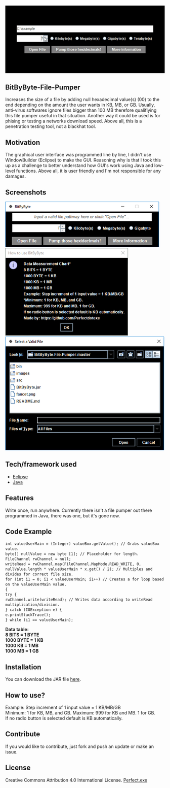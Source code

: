 <p align="center">
  <img src="images/example.gif">
</p>

## BitByByte-File-Pumper
Increases the size of a file by adding null hexadecimal value(s) (00) to the end depending on the amount the user wants in KB, MB, or GB. Usually, anti-virus softwares ignore files bigger than 100 MB therefore qualifiying this file pumper useful in that situation. Another way it could be used is for phising or testing a networks download speed. Above all, this is a penetration testing tool, not a blackhat tool.

## Motivation
The graphical user interface was programmed line by line, I didn't use WindowBuilder (Eclipse) to make the GUI. Reasoning why is that I took this up as a challenge to better understand how GUI's work using Java and low-level functions. Above all, it is user friendly and I'm not responsible for any damages.

## Screenshots
<img src="images/screenshot1.PNG"><br/><img src="images/screenshot2.PNG"><br/><img src="images/screenshot.PNG"><br/>

## Tech/framework used
- [Eclipse](https://www.eclipse.org/)
- [Java](https://www.java.com/)

## Features
Write once, run anywhere. Currently there isn't a file pumper out there programmed in Java, there was one, but it's gone now.

## Code Example
```public void actionPerformed(java.awt.event.ActionEvent evt) {
int valueUserMain = (Integer) valueBox.getValue(); // Grabs valueBox value.
byte[] nullValue = new byte [1]; // Placeholder for length.
FileChannel rwChannel = null;
writeRead = rwChannel.map(FileChannel.MapMode.READ_WRITE, 0, nullValue.length * valueUserMain * x.get() / 2); // Multiples and divides for correct file size.
for (int i1 = 0; i1 < valueUserMain; i1++) // Creates a for loop based on the valueUserMain value.
{
try {
rwChannel.write(writeRead); // Writes data according to writeRead multiplication/division.
} catch (IOException e) {
e.printStackTrace();
} while (i1 == valueUserMain);
```

**Data table:**<br/>
**8 BITS = 1 BYTE**<br/>
**1000 BYTE = 1 KB**<br/>
**1000 KB = 1 MB**<br/>
**1000 MB = 1 GB**<br/>

## Installation
You can download the JAR file <a href="https://github.com/Perfectdotexe/BitByByte-File-Pumper/raw/master/BitByByte.jar">here</a>.

## How to use?
Example: Step increment of 1 input value = 1 KB/MB/GB<br/>
Minimum: 1 for KB, MB, and GB. Maximum: 999 for KB and MB. 1 for GB.<br/>
If no radio button is selected default is KB automatically.

## Contribute
If you would like to contribute, just fork and push an update or make an issue.

## License
Creative Commons Attribution 4.0 International License. <a href="https://github.com/Perfectdotexe">Perfect.exe</a>

